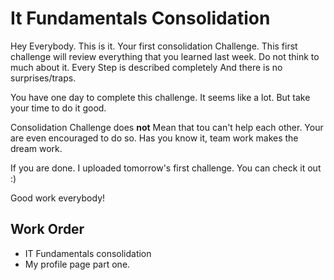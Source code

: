 # It Fundamentals Consolidation

Hey Everybody. This is it. Your first consolidation Challenge.
This first challenge will review everything that you learned last week.
Do not think to much about it. Every Step is described completely And there is no surprises/traps.

You have one day to complete this challenge. It seems like a lot. But take your time to do it good.

Consolidation Challenge does **not** Mean that tou can't help each other. Your are even encouraged to do so. Has you know it, team work makes the dream work.

If you are done. I uploaded tomorrow's first challenge. You can check it out :)

Good work everybody!


## Work Order

- IT Fundamentals consolidation
- My profile page part one.
